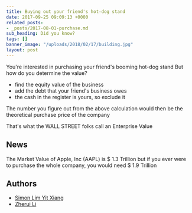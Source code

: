 ```yaml
---
title: Buying out your friend's hot-dog stand
date: 2017-09-25 09:09:13 +0000
related_posts:
- _posts/2017-08-01-purchase.md
sub_heading: Did you know?
tags: []
banner_image: "/uploads/2018/02/17/building.jpg"
layout: post
---
```

You're interested in purchasing your friend's booming hot-dog stand But how do you determine the value?

- find the equity value of the business
- add the debt that your friend's business owes
- the cash in the register is yours, so exclude it

The number you figure out from the above calculation would then be the theoretical purchase price of the company

That's what the WALL STREET folks call an Enterprise Value

## News

The Market Value of Apple, Inc (AAPL) is $ 1.3 Trillion but if you ever were to purchase the whole company, you would need $ 1.9 Trillion

## Authors

- [Simon Lim Yit Xiang](/about/simon/)
- [Zherui Li](/about/zheuri-li/)
